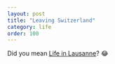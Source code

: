 ```yaml
---
layout: post
title: "Leaving Switzerland"
category: life
order: 100
---
```


Did you mean [Life in Lausanne](https://epic-guide.github.io/life)? 😂
